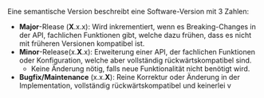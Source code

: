 Eine semantische Version beschreibt eine Software-Version mit 3 Zahlen:

- **Major**-Rlease (**X**.x.x): Wird inkrementiert, wenn es Breaking-Changes in der API, fachlichen Funktionen gibt, welche dazu frühen, dass es nicht mit früheren Versionen kompatibel ist.
- **Minor**-Release(x.**X**.x): Erweiterung einer API, der fachlichen Funktionen oder Konfiguration, welche aber vollständig rückwärtskompatibel sind.
	- Keine Änderung nötig, falls neue Funktionalität nicht benötigt wird.
- **Bugfix/Maintenance** (x.x.**X**): Reine Korrektur oder Änderung in der Implementation, vollständig rückwärtskompatibel und keinerlei v